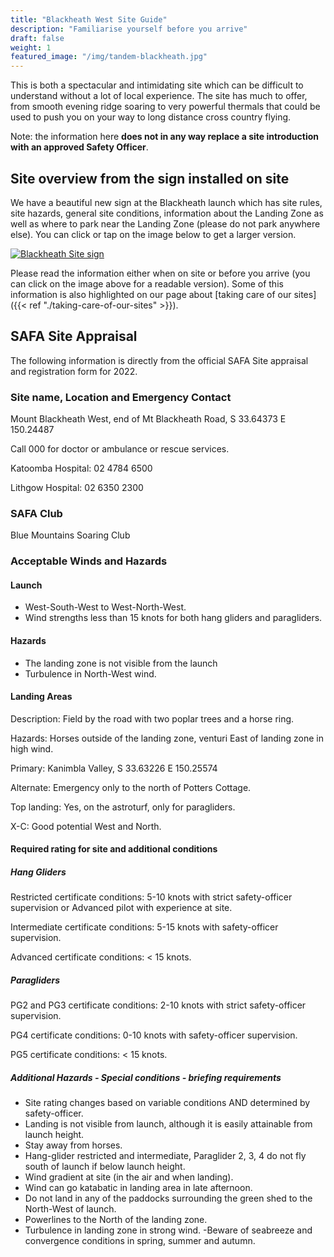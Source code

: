 ```yaml
---
title: "Blackheath West Site Guide"
description: "Familiarise yourself before you arrive"
draft: false
weight: 1
featured_image: "/img/tandem-blackheath.jpg"
---
```


This is both a spectacular and intimidating site which can be difficult to understand without a lot of local experience. The site has much to offer, from smooth evening ridge soaring to very powerful thermals that could be used to push you on your way to long distance cross country flying.

<!--more-->

Note: the information here **does not in any way replace a site introduction with an approved Safety Officer**.

## Site overview from the sign installed on site

We have a beautiful new sign at the Blackheath launch which has site rules, site hazards, general site conditions, information about the Landing Zone as well as where to park near the Landing Zone (please do not park anywhere else). You can click or tap on the image below to get a larger version.

[![Blackheath Site sign](/img/blackheath-site-guide-sign-small.jpg)](/img/blackheath-site-guide-sign.jpg)

Please read the information either when on site or before you arrive (you can click on the image above for a readable version). Some of this information is also highlighted on our page about [taking care of our sites]({{< ref "./taking-care-of-our-sites" >}}).

## SAFA Site Appraisal

The following information is directly from the official SAFA Site appraisal and registration form for 2022.

### Site name, Location and Emergency Contact

Mount Blackheath West, end of Mt Blackheath Road, S 33.64373 E 150.24487

Call 000 for doctor or ambulance or rescue services.

Katoomba Hospital: 02 4784 6500

Lithgow Hospital: 02 6350 2300

### SAFA Club

Blue Mountains Soaring Club

### Acceptable Winds and Hazards

#### Launch

- West-South-West to West-North-West.
- Wind strengths less than 15 knots for both hang gliders and paragliders.

#### Hazards

- The landing zone is not visible from the launch
- Turbulence in North-West wind.

#### Landing Areas

Description: Field by the road with two poplar trees and a horse ring.

Hazards: Horses outside of the landing zone, venturi East of landing zone in high wind.

Primary: Kanimbla Valley, S 33.63226 E 150.25574

Alternate: Emergency only to the north of Potters Cottage.

Top landing: Yes, on the astroturf, only for paragliders.

X-C: Good potential West and North.

#### Required rating for site and additional conditions

##### Hang Gliders

Restricted certificate conditions: 5-10 knots with strict safety-officer supervision or Advanced pilot with experience at site.

Intermediate certificate conditions: 5-15 knots with safety-officer supervision.

Advanced certificate conditions: < 15 knots.

##### Paragliders

PG2 and PG3 certificate conditions: 2-10 knots with strict safety-officer supervision.

PG4 certificate conditions: 0-10 knots with safety-officer supervision.

PG5 certificate conditions: < 15 knots.

##### Additional Hazards - Special conditions - briefing requirements

- Site rating changes based on variable conditions AND determined by safety-officer.
- Landing is not visible from launch, although it is easily attainable from launch height.
- Stay away from horses.
- Hang-glider restricted and intermediate, Paraglider 2, 3, 4 do not fly south of launch if below launch height.
- Wind gradient at site (in the air and when landing).
- Wind can go katabatic in landing area in late afternoon.
- Do not land in any of the paddocks surrounding the green shed to the North-West of launch.
- Powerlines to the North of the landing zone.
- Turbulence in landing zone in strong wind.
 -Beware of seabreeze and convergence conditions in spring, summer and autumn.

